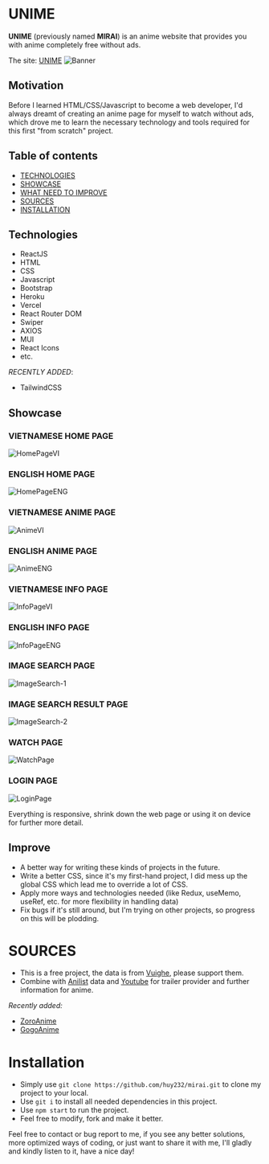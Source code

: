 <p align="center">
<h1>UNIME</h1>
</p>
<b>UNIME</b> (previously named <b>MIRAI</b>) is an anime website that provides you with anime completely free without ads.

The site: [UNIME](https://unime.vercel.app/)
![Banner](https://i.imgur.com/pHrKSHE.png)

<h2>Motivation</h2>
Before I learned HTML/CSS/Javascript to become a web developer, I'd always dreamt of creating an anime page for myself to watch without ads, which drove me to learn the necessary technology and tools required for this first "from scratch" project.

## Table of contents
- [TECHNOLOGIES](#technologies)
- [SHOWCASE](#showcase)
- [WHAT NEED TO IMPROVE](#improve)
- [SOURCES](#sources)
- [INSTALLATION](#installation)

## Technologies
- ReactJS
- HTML
- CSS
- Javascript
- Bootstrap
- Heroku
- Vercel
- React Router DOM
- Swiper
- AXIOS
- MUI
- React Icons
- etc.

*RECENTLY ADDED*:
- TailwindCSS

## Showcase
<p align="center">
<h3>VIETNAMESE HOME PAGE</h3>
</p>

![HomePageVI](https://i.imgur.com/h3pdwAw.png)

<p align="center">
<h3>ENGLISH HOME PAGE</h3>
</p>

![HomePageENG](https://i.imgur.com/PyiGejo.png)

<p align="center">
<h3>VIETNAMESE ANIME PAGE</h3>
</p>

![AnimeVI](https://i.imgur.com/WX5Lq2R.png)
<p align="center">
<h3>ENGLISH ANIME PAGE</h3>
</p>

![AnimeENG](https://i.imgur.com/hO3GpYT.jpg)
<p align="center">
<h3>VIETNAMESE INFO PAGE</h3>
</p>

![InfoPageVI](https://i.imgur.com/QAC8d9M.png)
<p align="center">
<h3>ENGLISH INFO PAGE</h3>
</p>

![InfoPageENG](https://i.imgur.com/ROJz71V.png)
<p align="center">
<h3>IMAGE SEARCH PAGE</h3>
</p>

![ImageSearch-1](https://i.imgur.com/p2AXhJk.png)
<p align="center">
<h3>IMAGE SEARCH RESULT PAGE</h3>
</p>

![ImageSearch-2](https://i.imgur.com/tBOdOlG.png)
<p align="center">
<h3>WATCH PAGE</h3>
</p>

![WatchPage](https://i.imgur.com/fUf2fOe.png)
<p align="center">
<h3>LOGIN PAGE</h3>
</p>

![LoginPage](https://i.imgur.com/zmcCmNt.png)



Everything is responsive, shrink down the web page or using it on device for further more detail.

## Improve
- A better way for writing these kinds of projects in the future.
- Write a better CSS, since it's my first-hand project, I did mess up the global CSS which lead me to override a lot of CSS.
- Apply more ways and technologies needed (like Redux, useMemo, useRef, etc. for more flexibility in handling data)
- Fix bugs if it's still around, but I'm trying on other projects, so progress on this will be plodding.

# SOURCES
- This is a free project, the data is from [Vuighe](https://vuighe.net/), please support them.
- Combine with [Anilist](https://anilist.co/) data and [Youtube](https://www.youtube.com/) for trailer provider and further information for anime.

*Recently added:*
- [ZoroAnime](https://zoro.to/)
- [GogoAnime](https://ww4.gogoanimes.org/)
# Installation
- Simply use `git clone https://github.com/huy232/mirai.git` to clone my project to your local.
- Use `git i` to install all needed dependencies in this project.
- Use `npm start` to run the project.
- Feel free to modify, fork and make it better.

Feel free to contact or bug report to me, if you see any better solutions, more optimized ways of coding, or just want to share it with me, I'll gladly and kindly listen to it, have a nice day!
